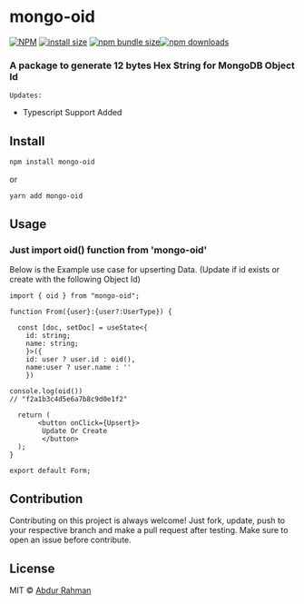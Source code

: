 # mongo-oid



[![NPM](https://img.shields.io/npm/v/mongo-oid.svg)](https://www.npmjs.com/package/mongo-oid)
[![install size](https://packagephobia.com/badge?p=mongo-oid)](https://packagephobia.com/result?p=mongo-oid)
[![npm bundle size](https://img.shields.io/bundlephobia/minzip/mongo-oid?style=flat-square)](https://bundlephobia.com/package/mongo-oid@latest)[![npm downloads](https://img.shields.io/npm/dm/mongo-oid.svg?style=flat-square)](https://npm-stat.com/charts.html?package=mongo-oid)

### A package to generate 12 bytes Hex String for MongoDB Object Id

 `Updates:`
* Typescript Support Added

## Install

```bash
npm install mongo-oid
```

or

```bash
yarn add mongo-oid
```

## Usage

### Just import oid() function from 'mongo-oid'

 Below is the Example use case for upserting Data. (Update if id exists or create with the following Object Id)

```tsx
import { oid } from "mongo-oid";

function From({user}:{user?:UserType}) {

  const [doc, setDoc] = useState<{
    id: string;
    name: string;
    }>({
    id: user ? user.id : oid(),
    name:user ? user.name : ''
    })

console.log(oid())
// "f2a1b3c4d5e6a7b8c9d0e1f2"

  return (
       <button onClick={Upsert}>
        Update Or Create
        </button>
  );
}

export default Form;
```

## Contribution

Contributing on this project is always welcome! Just fork, update, push to your respective branch and make a pull request after testing. Make sure to open an issue before contribute.


## License

MIT © [Abdur Rahman](https://github.com/abdurrahman720)
